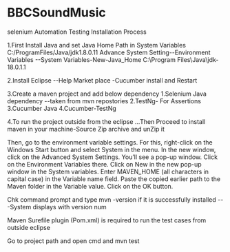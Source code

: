 # BBCSoundMusic
selenium Automation Testing Installation Process

1.First Install Java and set Java Home Path in System Variables
C:/ProgramFiles/Java/jdk1.8.0.11
Advance System Setting--Environment Variables --System Variables-New-Java_Home   C:\Program Files\Java\jdk-18.0.1.1 

2.Install Eclipse --Help Market place -Cucumber install and Restart

3.Create a maven project and add below dependency
   1.Selenium Java dependency --taken from mvn repostories
   2.TestNg- For Assertions
   3.Cucumber Java
   4.Cucumber-TestNg


4.To run the project outside from the eclipse ...Then Proceed to install maven in your machine-Source Zip archive and unZip it

Then, go to the environment variable settings.
 For this, right-click on the Windows Start button and select System in the menu.
 In the new window, click on the Advanced System Settings.
 You’ll see a pop-up window.
 Click on the Environment Variables there.
 Click on New in the new pop-up window in the System variables.
 Enter MAVEN_HOME (all characters in capital case) in the Variable name field.
 Paste the copied earlier path to the Maven folder in the Variable value. 
 Click on the OK button.
 
 Chk command prompt and type mvn -version if it is successfully installed ---System displays with version num
 
 Maven Surefile plugin (Pom.xml) is required to run the test cases from  outside  eclipse

Go to project path and open cmd and mvn test
